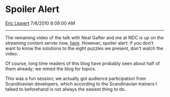 # Spoiler Alert

[Eric Lippert](https://social.msdn.microsoft.com/profile/Eric%20Lippert) 7/8/2010 8:09:00 AM

-----

The remaining video of the talk with Neal Gafter and me at NDC is up on the streaming content server now, [here](http://streaming.ndc2010.no/tcs/?id=E915B78B-D9B7-4CE9-96DA-2B794391AD2F). However, spoiler alert: if you don't want to know the solutions to the eight puzzles we present, don't watch the video.

Of course, long time readers of this blog have probably seen about half of them already; we mined the blog for topics.

This was a fun session; we actually got audience participation from Scandinavian developers, which according to the Scandinavian trainers I talked to beforehand is not always the easiest thing to do.

